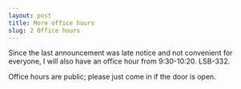 ```yaml
---
layout: post
title: More office hours
slug: 2 Office hours
---
```


Since the last announcement was late notice and not convenient for everyone, I will also have an office hour from 9:30-10:20. LSB-332.

Office hours are public; please just come in if the door is open.

